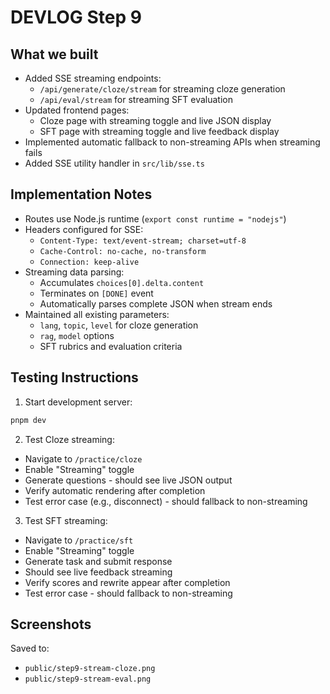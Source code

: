 # DEVLOG Step 9

## What we built

- Added SSE streaming endpoints:
  - `/api/generate/cloze/stream` for streaming cloze generation
  - `/api/eval/stream` for streaming SFT evaluation
- Updated frontend pages:
  - Cloze page with streaming toggle and live JSON display
  - SFT page with streaming toggle and live feedback display
- Implemented automatic fallback to non-streaming APIs when streaming fails
- Added SSE utility handler in `src/lib/sse.ts`

## Implementation Notes

- Routes use Node.js runtime (`export const runtime = "nodejs"`)
- Headers configured for SSE:
  - `Content-Type: text/event-stream; charset=utf-8`
  - `Cache-Control: no-cache, no-transform`
  - `Connection: keep-alive`
- Streaming data parsing:
  - Accumulates `choices[0].delta.content`
  - Terminates on `[DONE]` event
  - Automatically parses complete JSON when stream ends
- Maintained all existing parameters:
  - `lang`, `topic`, `level` for cloze generation
  - `rag`, `model` options
  - SFT rubrics and evaluation criteria

## Testing Instructions

1. Start development server:

```bash
pnpm dev
```

2. Test Cloze streaming:

- Navigate to `/practice/cloze`
- Enable "Streaming" toggle
- Generate questions - should see live JSON output
- Verify automatic rendering after completion
- Test error case (e.g., disconnect) - should fallback to non-streaming

3. Test SFT streaming:

- Navigate to `/practice/sft`
- Enable "Streaming" toggle
- Generate task and submit response
- Should see live feedback streaming
- Verify scores and rewrite appear after completion
- Test error case - should fallback to non-streaming

## Screenshots

Saved to:

- `public/step9-stream-cloze.png`
- `public/step9-stream-eval.png`
